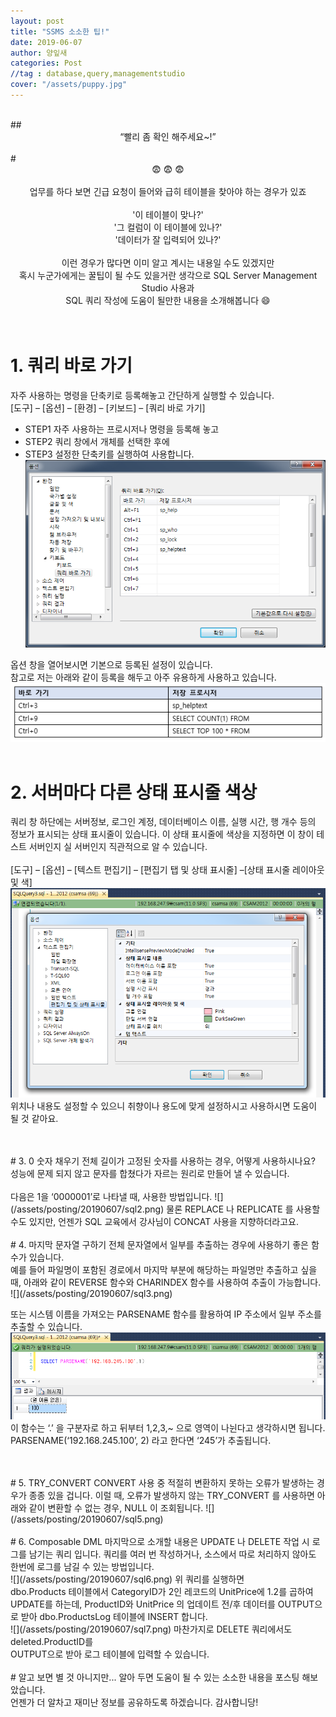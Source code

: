 ```yaml
---
layout: post
title: "SSMS 소소한 팁!"
date: 2019-06-07
author: 양잎새
categories: Post
//tag : database,query,managementstudio
cover: "/assets/puppy.jpg"
---
```

<br>
## <center>“빨리 좀 확인 해주세요~!”</center>
<br>
# <center>😨 😨 😨</center>
<br>
<center>업무를 하다 보면 긴급 요청이 들어와 급히 테이블을 찾아야 하는 경우가 있죠</center>
<br>
<center>'이 테이블이 맞나?'</center>
<center>'그 컬럼이 이 테이블에 있나?'</center>
<center>'데이터가 잘 입력되어 있나?'</center>
<br>
<center>이런 경우가 많다면 이미 알고 계시는 내용일 수도 있겠지만</center>
<center>혹시 누군가에게는 꿀팁이 될 수도 있을거란 생각으로 SQL Server Management Studio 사용과</center>
<center>SQL 쿼리 작성에 도움이 될만한 내용을 소개해봅니다 😄</center>
<br>
<br>

# 1. 쿼리 바로 가기
자주 사용하는 명령을 단축키로 등록해놓고 간단하게 실행할 수 있습니다.<br>
[도구] – [옵션] – [환경] – [키보드] – [쿼리 바로 가기]
- STEP1 자주 사용하는 프로시저나 명령을 등록해 놓고
- STEP2 쿼리 창에서 개체를 선택한 후에 
- STEP3 설정한 단축키를 실행하여 사용합니다.
![](/assets/posting/20190607/sql0.png)

옵션 창을 열어보시면 기본으로 등록된 설정이 있습니다.<br> 
참고로 저는 아래와 같이 등록을 해두고 아주 유용하게 사용하고 있습니다.
![](/assets/posting/20190607/sql8.png)
<br>
<br>

# 2. 서버마다 다른 상태 표시줄 색상
쿼리 창 하단에는 서버정보, 로그인 계정, 데이터베이스 이름, 실행 시간, 행 개수 등의 정보가 표시되는 상태 표시줄이 있습니다. 이 상태 표시줄에 색상을 지정하면 이 창이 테스트 서버인지 실 서버인지 직관적으로 알 수 있습니다.
<br>
<br>
[도구] – [옵션] – [텍스트 편집기] – [편집기 탭 및 상태 표시줄] –[상태 표시줄 레이아웃 및 색]
![](/assets/posting/20190607/sql1.png)
위치나 내용도 설정할 수 있으니 취향이나 용도에 맞게 설정하시고 사용하시면 도움이 될 것 같아요.
	
<br>
<br>
# 3. 0 숫자 채우기
전체 길이가 고정된 숫자를 사용하는 경우, 어떻게 사용하시나요? 성능에 문제 되지 않고 문자를 합쳤다가 자르는 원리로 만들어 낼 수 있습니다.<br>
<br>
다음은 1을 ‘0000001’로 나타낼 때, 사용한 방법입니다.
![](/assets/posting/20190607/sql2.png)
물론 REPLACE 나 REPLICATE 를 사용할 수도 있지만, 언젠가 SQL 교육에서 강사님이 CONCAT 사용을 지향하더라고요.

<br>
<br>
# 4. 마지막 문자열 구하기
전체 문자열에서 일부를 추출하는 경우에 사용하기 좋은 함수가 있습니다.<br>
예를 들어 파일명이 포함된 경로에서 마지막 부분에 해당하는 파일명만 추출하고 싶을 때, 아래와 같이 REVERSE 함수와 CHARINDEX 함수를 사용하여 추출이 가능합니다.
![](/assets/posting/20190607/sql3.png)

또는 시스템 이름을 가져오는 PARSENAME 함수를 활용하여 IP 주소에서 일부 주소를 추출할 수 있습니다.<br>
![](/assets/posting/20190607/sql4.png)
이 함수는 ‘.’ 을 구분자로 하고 뒤부터 1,2,3,~ 으로 영역이 나뉜다고 생각하시면 됩니다. PARSENAME(‘192.168.245.100’, 2) 라고 한다면 ‘245’가 추출됩니다.

<br>
<br>
# 5. TRY_CONVERT
CONVERT 사용 중 적절히 변환하지 못하는 오류가 발생하는 경우가 종종 있을 겁니다. 이럴 때, 오류가 발생하지 않는 TRY_CONVERT 를 사용하면 아래와 같이 변환할 수 없는 경우, NULL 이 조회됩니다. 
![](/assets/posting/20190607/sql5.png)

<br>
<br>
# 6. Composable DML
마지막으로 소개할 내용은 UPDATE 나 DELETE 작업 시 로그를 남기는 쿼리 입니다. 쿼리를 여러 번 작성하거나, 소스에서 따로 처리하지 않아도 한번에 로그를 남길 수 있는 방법입니다.
<br>
![](/assets/posting/20190607/sql6.png)
위 쿼리를 실행하면<br>
dbo.Products 테이블에서 CategoryID가 2인 레코드의 UnitPrice에 1.2를 곱하여 UPDATE를 하는데, ProductID와 UnitPrice 의 업데이트 전/후 데이터를 OUTPUT으로 받아 dbo.ProductsLog 테이블에 INSERT 합니다.
<br>
![](/assets/posting/20190607/sql7.png) 
마찬가지로 DELETE 쿼리에서도 deleted.ProductID를
<br>OUTPUT으로 받아 로그 테이블에 입력할 수 있습니다.
<br>
<br>
# 알고 보면 별 것 아니지만...
알아 두면 도움이 될 수 있는 소소한 내용을 포스팅 해보았습니다.<br>
언젠가 더 알차고 재미난 정보를 공유하도록 하겠습니다. 감사합니당!
